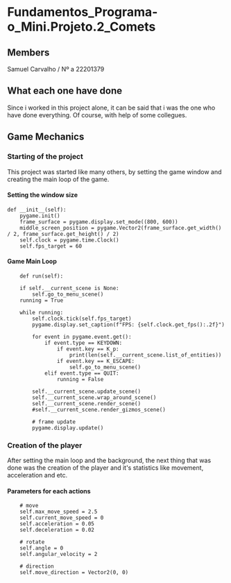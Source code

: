 #  Fundamentos_Programa-o_Mini.Projeto.2_Comets
## Members

Samuel Carvalho / Nº a 22201379

## What each one have done
Since i worked in this project alone, it can be said that i was the one who have done everything. Of course, with help of some collegues.

## Game Mechanics

### Starting of the project
This project was started like many others, by setting the game window and creating the main loop of the game.

#### Setting the window size

    def __init__(self):
        pygame.init()
        frame_surface = pygame.display.set_mode((800, 600))
        middle_screen_position = pygame.Vector2(frame_surface.get_width() / 2, frame_surface.get_height() / 2)
        self.clock = pygame.time.Clock()
        self.fps_target = 60

#### Game Main Loop      
        
        def run(self):

        if self.__current_scene is None:
            self.go_to_menu_scene()
        running = True

        while running:
            self.clock.tick(self.fps_target)
            pygame.display.set_caption(f"FPS: {self.clock.get_fps():.2f}")

            for event in pygame.event.get():
                if event.type == KEYDOWN:
                    if event.key == K_p:
                        print(len(self.__current_scene.list_of_entities))
                    if event.key == K_ESCAPE:
                        self.go_to_menu_scene()
                elif event.type == QUIT:
                    running = False
                    
            self.__current_scene.update_scene()
            self.__current_scene.wrap_around_scene()
            self.__current_scene.render_scene()
            #self.__current_scene.render_gizmos_scene()

            # frame update
            pygame.display.update()

### Creation of the player
After setting the main loop and the background, the next thing that was done was the creation of the player and it's statistics like movement, acceleration and etc.

#### Parameters for each actions

        # move
        self.max_move_speed = 2.5
        self.current_move_speed = 0
        self.acceleration = 0.05
        self.deceleration = 0.02

        # rotate
        self.angle = 0
        self.angular_velocity = 2

        # direction
        self.move_direction = Vector2(0, 0)
        
####
